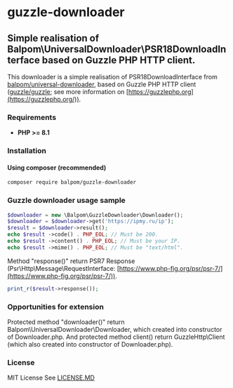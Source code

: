 # guzzle-downloader
## Simple realisation of Balpom\UniversalDownloader\PSR18DownloadInterface based on Guzzle PHP HTTP client.

This downloader is a simple realisation of PSR18DownloadInterface from [balpom/universal-downloader](https://github.com/balpom/universal-downloader),  based on Guzzle PHP HTTP client ([guzzle/guzzle](https://github.com/guzzle/guzzle); see more information on [https://guzzlephp.org](https://guzzlephp.org/)).

### Requirements 
- **PHP >= 8.1**

### Installation
#### Using composer (recommended)
```bash
composer require balpom/guzzle-downloader
```

### Guzzle downloader usage sample

```php
$downloader = new \Balpom\GuzzleDownloader\Downloader();
$downloader = $downloader->get('https://ipmy.ru/ip');
$result = $downloader->result();
echo $result ->code() . PHP_EOL; // Must be 200.
echo $result ->content() . PHP_EOL; // Must be your IP.
echo $result ->mime() . PHP_EOL; // Must be "text/html".
```

Method "response()" return PSR7 Response (Psr\Http\Message\RequestInterface: [https://www.php-fig.org/psr/psr-7/](https://www.php-fig.org/psr/psr-7/)).
```php
print_r($result->response());
```

### Opportunities for extension
Protected method "downloader()" return Balpom\UniversalDownloader\Downloader, which created into constructor of Downloader.php.
And protected method client() return GuzzleHttp\Client (which also created into constructor of Downloader.php).

### License
MIT License See [LICENSE.MD](LICENSE.MD)
